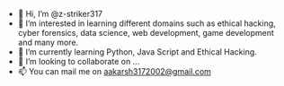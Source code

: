 - 👋 Hi, I’m @z-striker317
- 👀 I’m interested in learning different domains such as ethical hacking, cyber forensics, data science, web development, game development and many more.
- 🌱 I’m currently learning Python, Java Script and Ethical Hacking.
- 💞️ I’m looking to collaborate on ...
- 📫 You can mail me on aakarsh3172002@gmail.com

<!---
z-striker317/z-striker317 is a ✨ special ✨ repository because its `README.md` (this file) appears on your GitHub profile.
You can click the Preview link to take a look at your changes.
--->
